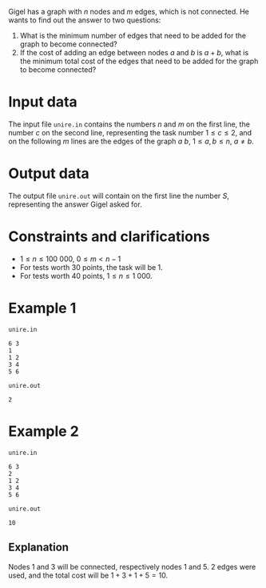 
Gigel has a graph with $n$ nodes and $m$ edges, which is not connected. He wants to find out the answer to two questions:

1) What is the minimum number of edges that need to be added for the graph to become connected?
2) If the cost of adding an edge between nodes $a$ and $b$ is $a + b$, what is the minimum total cost of the edges that need to be added for the graph to become connected?

# Input data

The input file `unire.in` contains the numbers $n$ and $m$ on the first line, the number $c$ on the second line, representing the task number $1 \leq c \leq 2$, and on the following $m$ lines are the edges of the graph $a \ b$,  $1 \leq a, b \leq n$, $a \neq b$.

# Output data

The output file `unire.out` will contain on the first line the number $S$, representing the answer Gigel asked for.

# Constraints and clarifications

* $1 \leq n \leq 100\ 000$, $0 \leq m < n-1$
* For tests worth $30$ points, the task will be 1.
* For tests worth $40$ points, $1 \leq n \leq 1\ 000$.

# Example 1

`unire.in`
```
6 3
1
1 2
3 4
5 6
```

`unire.out`
```
2
```

# Example 2

`unire.in`
```
6 3
2
1 2
3 4
5 6
```

`unire.out`
```
10
```

## Explanation

Nodes $1$ and $3$ will be connected, respectively nodes $1$ and $5$. $2$ edges were used, and the total cost will be $1 + 3 + 1 + 5 = 10$.
